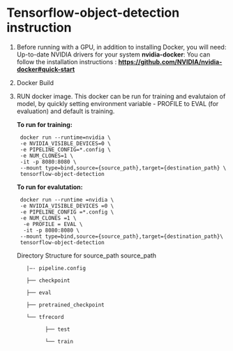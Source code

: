 
# Tensorflow-object-detection instruction
1. Before running with a GPU, in addition to installing Docker, you will need:
    Up-to-date NVIDIA drivers for your system
    **nvidia-docker**: You can follow the installation instructions : **https://github.com/NVIDIA/nvidia-docker#quick-start**

2. Docker Build 

3. RUN docker image.
	This docker can be run for training and evalutaion of model, by quickly setting environment variable - PROFILE to EVAL (for evaluation) and default is training.
	
	**To run for training:**
	
	    docker run --runtime=nvidia \
	    -e NVIDIA_VISIBLE_DEVICES=0 \ 
	    -e PIPELINE_CONFIG=*.config \  
	    -e NUM_CLONES=1 \  
	    -it -p 8080:8080 \
	    --mount type=bind,source={source_path},target={destination_path} \
	    tensorflow-object-detection 

	**To run for evalutation:**
	
	    docker run --runtime =nvidia \
	    -e NVIDIA_VISIBLE_DEVICES =0 \ 
	    -e PIPELINE_CONFIG =*.config \  
	    -e NUM_CLONES =1 \
	     -e PROFILE = EVAL \
	     -it -p 8080:8080 \
	    --mount type=bind,source={source_path},target={destination_path}\
	    tensorflow-object-detection 
    
    Directory Structure for source_path 
		    source_path
    
	      |—- pipeline.config

	      ├── checkpoint

	      ├── eval

	      ├── pretrained_checkpoint

	      └── tfrecord

	            ├── test

	            └── train

